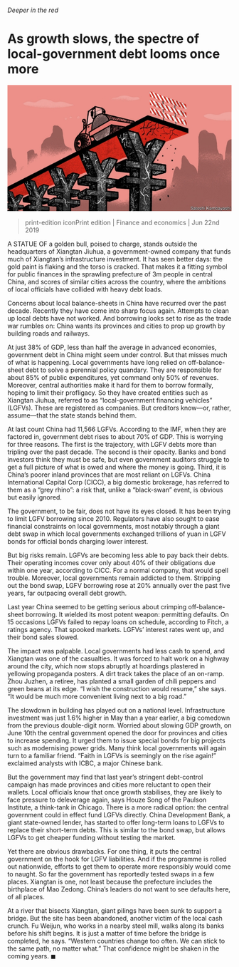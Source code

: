 ###### Deeper in the red

# As growth slows, the spectre of local-government debt looms once more 

![image](images/20190622_FND001_0.jpg) 

> print-edition iconPrint edition | Finance and economics | Jun 22nd 2019 

A STATUE OF a golden bull, poised to charge, stands outside the headquarters of Xiangtan Jiuhua, a government-owned company that funds much of Xiangtan’s infrastructure investment. It has seen better days: the gold paint is flaking and the torso is cracked. That makes it a fitting symbol for public finances in the sprawling prefecture of 3m people in central China, and scores of similar cities across the country, where the ambitions of local officials have collided with heavy debt loads. 

Concerns about local balance-sheets in China have recurred over the past decade. Recently they have come into sharp focus again. Attempts to clean up local debts have not worked. And borrowing looks set to rise as the trade war rumbles on: China wants its provinces and cities to prop up growth by building roads and railways. 

At just 38% of GDP, less than half the average in advanced economies, government debt in China might seem under control. But that misses much of what is happening. Local governments have long relied on off-balance-sheet debt to solve a perennial policy quandary. They are responsible for about 85% of public expenditures, yet command only 50% of revenues. Moreover, central authorities make it hard for them to borrow formally, hoping to limit their profligacy. So they have created entities such as Xiangtan Jiuhua, referred to as “local-government financing vehicles” (LGFVs). These are registered as companies. But creditors know—or, rather, assume—that the state stands behind them. 

At last count China had 11,566 LGFVs. According to the IMF, when they are factored in, government debt rises to about 70% of GDP. This is worrying for three reasons. The first is the trajectory, with LGFV debts more than tripling over the past decade. The second is their opacity. Banks and bond investors think they must be safe, but even government auditors struggle to get a full picture of what is owed and where the money is going. Third, it is China’s poorer inland provinces that are most reliant on LGFVs. China International Capital Corp (CICC), a big domestic brokerage, has referred to them as a “grey rhino”: a risk that, unlike a “black-swan” event, is obvious but easily ignored. 

The government, to be fair, does not have its eyes closed. It has been trying to limit LGFV borrowing since 2010. Regulators have also sought to ease financial constraints on local governments, most notably through a giant debt swap in which local governments exchanged trillions of yuan in LGFV bonds for official bonds charging lower interest. 

But big risks remain. LGFVs are becoming less able to pay back their debts. Their operating incomes cover only about 40% of their obligations due within one year, according to CICC. For a normal company, that would spell trouble. Moreover, local governments remain addicted to them. Stripping out the bond swap, LGFV borrowing rose at 20% annually over the past five years, far outpacing overall debt growth. 

Last year China seemed to be getting serious about crimping off-balance-sheet borrowing. It wielded its most potent weapon: permitting defaults. On 15 occasions LGFVs failed to repay loans on schedule, according to Fitch, a ratings agency. That spooked markets. LGFVs’ interest rates went up, and their bond sales slowed. 

The impact was palpable. Local governments had less cash to spend, and Xiangtan was one of the casualties. It was forced to halt work on a highway around the city, which now stops abruptly at hoardings plastered in yellowing propaganda posters. A dirt track takes the place of an on-ramp. Zhou Juzhen, a retiree, has planted a small garden of chili peppers and green beans at its edge. “I wish the construction would resume,” she says. “It would be much more convenient living next to a big road.” 

The slowdown in building has played out on a national level. Infrastructure investment was just 1.6% higher in May than a year earlier, a big comedown from the previous double-digit norm. Worried about slowing GDP growth, on June 10th the central government opened the door for provinces and cities to increase spending. It urged them to issue special bonds for big projects such as modernising power grids. Many think local governments will again turn to a familiar friend. “Faith in LGFVs is seemingly on the rise again!” exclaimed analysts with ICBC, a major Chinese bank. 

But the government may find that last year’s stringent debt-control campaign has made provinces and cities more reluctant to open their wallets. Local officials know that once growth stabilises, they are likely to face pressure to deleverage again, says Houze Song of the Paulson Institute, a think-tank in Chicago. There is a more radical option: the central government could in effect fund LGFVs directly. China Development Bank, a giant state-owned lender, has started to offer long-term loans to LGFVs to replace their short-term debts. This is similar to the bond swap, but allows LGFVs to get cheaper funding without testing the market. 

Yet there are obvious drawbacks. For one thing, it puts the central government on the hook for LGFV liabilities. And if the programme is rolled out nationwide, efforts to get them to operate more responsibly would come to naught. So far the government has reportedly tested swaps in a few places. Xiangtan is one, not least because the prefecture includes the birthplace of Mao Zedong. China’s leaders do not want to see defaults here, of all places. 

At a river that bisects Xiangtan, giant pilings have been sunk to support a bridge. But the site has been abandoned, another victim of the local cash crunch. Fu Weijun, who works in a nearby steel mill, walks along its banks before his shift begins. It is just a matter of time before the bridge is completed, he says. “Western countries change too often. We can stick to the same path, no matter what.” That confidence might be shaken in the coming years. ◼ 

